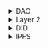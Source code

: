 <details>
<summary>DAO</summary>

1. [Tally official docs](https://docs.tally.xyz/)
1. [DAO stack - how to set up DAO](https://youtu.be/U3md3d647zA)
1. [DAO Smart Contract Code Walkthrough](https://youtu.be/dCYsI029lyw)
1. [How to Build a DAO with Aragon](https://youtu.be/DFpEWATDego)
1. [DAO Governance using Defender and Tally](https://youtu.be/T_9xxUA5shA)
1. [github: gnosis/zodiac](https://github.com/gnosis/zodiac)
1. [Decentralized autonomous organizations (DAOs)](https://ethereum.org/en/dao/#main-content)

</details>

<details>
<summary>Layer 2</summary>

1. [Blockchain Layer 2 solution](https://youtube.com/playlist?list=PLO5VPQH6OWdVvoL67S09cU2gVoVpYocfn)
1. [Ethereum 2.0 - The entire roadmap!](https://youtu.be/HXdIF2Kp5A8)

</details>

<details>
<summary>DID</summary>

1. [SIGN-IN WITH ETHEREUM](https://login.xyz/)
1. [Decentralized IDs (DIDs) & Microsoft's ION explained!](https://youtu.be/fh7a32OUO_A)
1. [What is .eth? ENS Domains explained, how to buy one, and how to link it to your Ethereum wallet.](https://youtu.be/jssRnV5Ob6A)
1. [Ceramic - self.id](https://developers.ceramic.network/reference/self-id/#)
1. [Sign in with ethereum quick start](https://docs.login.xyz/sign-in-with-ethereum/quickstart-guide)
1. [W3 - Decentralized Identifiers (DIDs) v1.0](https://www.w3.org/TR/did-core/)
1. [DIF - decentralized identity foundation](https://identity.foundation/)

</details>

<details>
<summary>IPFS</summary>

1. [IPFS Tutorials](https://youtube.com/playlist?list=PLNblnG6W6-KImttnlK9zRdJ_iqyUMvHz7)
1. [Secure your NFT files with CIDs](https://youtu.be/ibKOfLtPH-0)
1. [NFT Metadata](https://youtu.be/HeJrv_WOqcY)
1. [Fleek - Build on the new Internet](https://fleek.co/)
1. [Welcome to NFT School - NFT best practices](https://nftschool.dev/)
1. [How IPNS works](https://docs.ipfs.tech/concepts/ipns/#mutability-in-ipfs)
1. [IPFS Gateways - Implementations in HTTP world - @lidel - IPFS Implementations](https://youtu.be/UIvPrL1MdjE)
1. [Kubo - IPFS gateway](https://github.com/ipfs/kubo/blob/master/docs/gateway.md)
1. [Hosting a public IPFS gateway](https://gist.github.com/NatoBoram/09d244ab02af16fecb62b917f7bee3c0)
1. [Github: IPNS-link](https://github.com/ipns-link/ipns-link)
1. [Github: IPNS-link quickstart](https://github.com/ipns-link/ipns-link/blob/main/tutorials/QuickStart.md)
1. [IPFS Gateway](https://docs.ipfs.tech/concepts/ipfs-gateway/)
1. [Web3.storage: Content addressing in brief](https://web3.storage/docs/concepts/content-addressing/)
1. [What sets it apart: Filecoin’s proof system](https://filecoin.io/blog/posts/what-sets-us-apart-filecoin-s-proof-system/)
1. [IPDR: InterPlanetary Docker Registry](https://github.com/ipdr/ipdr)
1. [Github: ipfs-shipyard/is-ipfs](https://github.com/ipfs-shipyard/is-ipfs)
1. [Github: web3-storage/ipfs-car](https://github.com/web3-storage/ipfs-car)
1. [Github: web3-storage/w3up-client](https://github.com/web3-storage/w3up-client)
1. [Github: ipfs/public-gateway-checker](https://github.com/ipfs/public-gateway-checker)
1. [Github: ipfs-shipyard/ipfs-share-files](https://github.com/ipfs-shipyard/ipfs-share-files)

</details>
